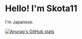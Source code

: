 # Hello! I'm Skota11
I'm Japanese.

[![Anurag's GitHub stats](https://github-readme-stats.vercel.app/api?username=Skota11)](https://github.com/Skota11/github-readme-stats)
